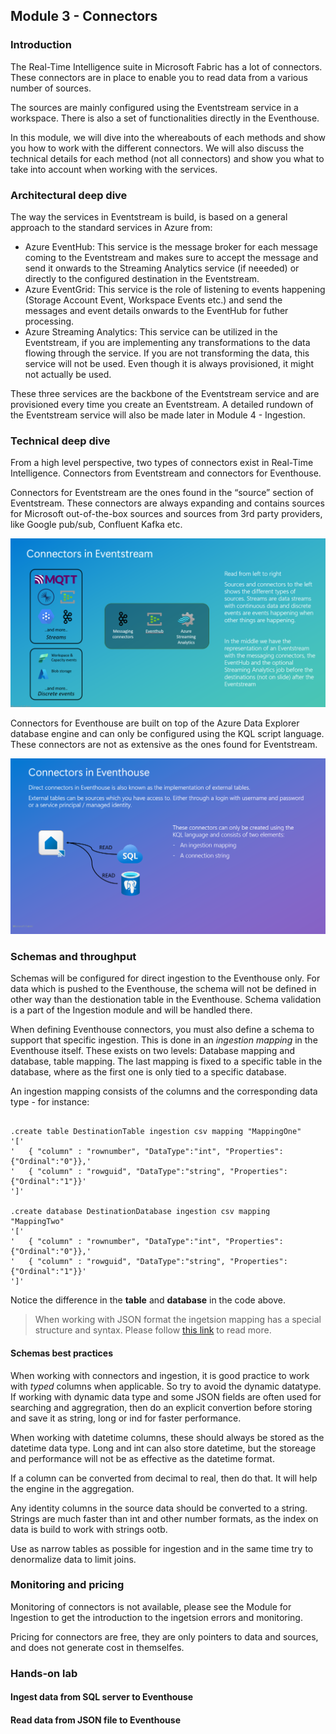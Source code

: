 ## Module 3 - Connectors

### Introduction

The Real-Time Intelligence suite in Microsoft Fabric has a lot of connectors. These connectors are in place to enable you to read data from a various number of sources.

The sources are mainly configured using the Eventstream service in a workspace. There is also a set of functionalities directly in the Eventhouse.

In this module, we will dive into the whereabouts of each methods and show you how to work with the different connectors. We will also discuss the technical details for each method (not all connectors) and show you what to take into account when working with the services.

### Architectural deep dive

The way the services in Eventstream is build, is based on a general approach to the standard services in Azure from:

- Azure EventHub: This service is the message broker for each message coming to the Eventstream and makes sure to accept the message and send it onwards to the Streaming Analytics service (if neeeded) or directly to the configured destination in the Eventstream.
- Azure EventGrid: This service is the role of listening to events happening (Storage Account Event, Workspace Events etc.) and send the messages and event details onwards to the EventHub for futher processing.
- Azure Streaming Analytics: This service can be utilized in the Eventstream, if you are implementing any transformations to the data flowing through the service. If you are not transforming the data, this service will not be used. Even though it is always provisioned, it might not actually be used.

These three services are the backbone of the Eventstream service and are provisioned every time you create an Eventstream. A detailed rundown of the Eventstream service will also be made later in Module 4 - Ingestion.

### Technical deep dive

From a high level perspective, two types of connectors exist in Real-Time Intelligence. Connectors from Eventstream and connectors for Eventhouse.

Connectors for Eventstream are the ones found in the “source” section of Eventstream.
These connectors are always expanding and contains sources for Microsoft out-of-the-box sources and sources from 3rd party providers, like Google pub/sub, Confluent Kafka etc.

![Connectors for Eventstream](./assets/images/Connectors1.png)

Connectors for Eventhouse are built on top of the Azure Data Explorer database engine and can only be configured using the KQL script language.
These connectors are not as extensive as the ones found for Eventstream.

![Connectors 2](./assets/images/Connectors2.png)

### Schemas and throughput

Schemas will be configured for direct ingestion to the Eventhouse only. For data which is pushed to the Eventhouse, the schema will not be defined in other way than the destionation table in the Eventhouse.
Schema validation is a part of the Ingestion module and will be handled there.

When defining Eventhouse connectors, you must also define a schema to support that specific ingestion.
This is done in an _ingestion mapping_ in the Eventhouse itself. These exists on two levels: Database mapping and database, table mapping. The last mapping is fixed to a specific table in the database, where as the first one is only tied to a specific database.

An ingestion mapping consists of the columns and the corresponding data type - for instance:

```kql

.create table DestinationTable ingestion csv mapping "MappingOne"
'['
'   { "column" : "rownumber", "DataType":"int", "Properties":{"Ordinal":"0"}},'
'   { "column" : "rowguid", "DataType":"string", "Properties":{"Ordinal":"1"}}'
']'

.create database DestinationDatabase ingestion csv mapping "MappingTwo"
'['
'   { "column" : "rownumber", "DataType":"int", "Properties":{"Ordinal":"0"}},'
'   { "column" : "rowguid", "DataType":"string", "Properties":{"Ordinal":"1"}}'
']'

```

Notice the difference in the **table** and **database** in the code above.

<div class="info" data-title="Note">

> When working with JSON format the ingetsion mapping has a special structure and syntax. Please follow [this link](https://learn.microsoft.com/en-us/kusto/management/json-mapping?view=azure-data-explorer) to read more.

</div>

#### Schemas best practices

When working with connectors and ingestion, it is good practice to work with _typed_ columns when applicable. So try to avoid the dynamic datatype. If working with dynamic data type and some JSON fields are often used for searching and aggregration, then do an explicit convertion before storing and save it as string, long or ind for faster performance.

When working with datetime columns, these should always be stored as the datetime data type. Long and int can also store datetime, but the storeage and performance will not be as effective as the datetime format.

If a column can be converted from decimal to real, then do that. It will help the engine in the aggregation.

Any identity columns in the source data should be converted to a string. Strings are much faster than int and other number formats, as the index on data is build to work with strings ootb.

Use as narrow tables as possible for ingestion and in the same time try to denormalize data to limit joins.

### Monitoring and pricing

Monitoring of connectors is not available, please see the Module for Ingestion to get the introduction to the ingetsion errors and monitoring.

Pricing for connectors are free, they are only pointers to data and sources, and does not generate cost in themselfes.

### Hands-on lab

#### Ingest data from SQL server to Eventhouse

#### Read data from JSON file to Eventhouse
